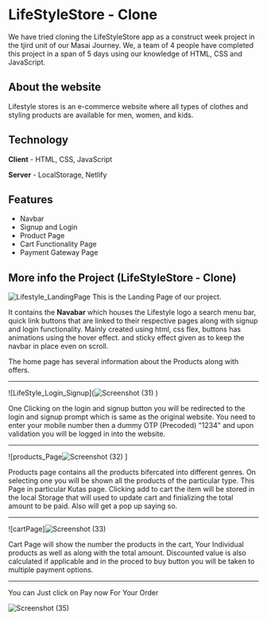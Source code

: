 
# LifeStyleStore - Clone


We have tried cloning the LifeStyleStore app as a construct week project in the tjird unit of our Masai Journey. We, a team of 4 people have completed this project in a span of 5 days using our knowledge of HTML, CSS and JavaScript.


## About the website

Lifestyle stores is an e-commerce website where all types of clothes and styling products are available for men, women, and kids.

## Technology
**Client** - HTML, CSS, JavaScript

**Server** - LocalStorage, Netlify


## Features
- Navbar
- Signup and Login
- Product Page
- Cart Functionality Page
- Payment Gateway Page

## More info the Project (LifeStyleStore - Clone)

![Lifestyle_LandingPage](https://tahir-manzoor-110.github.io/images/lifestylestores.png)
This is the Landing Page of our project. 


It contains the **Navabar** which houses the Lifestyle logo a search menu bar, quick link buttons that are linked to their respective pages along with signup and login functionality. Mainly created using html, css flex, buttons has animations using the hover effect. and sticky effect given as to keep the navbar in place even on scroll.

The home page has several information about the Products along with offers.

***********************************************************************************************************************************************************************

![LifeStyle_Login_Signup](![Screenshot (31)](https://user-images.githubusercontent.com/105916310/206892069-59f48ec4-95d3-4f39-bfbb-76e61b86afce.png)
)

One Clicking on the login and signup button you will be redirected to the login and signup prompt which is same as the original website. You need to enter your mobile number then a dummy OTP (Precoded) "1234" and upon validation you will be logged in into the website.

***********************************************************************************************************************************************************************

![products_Page![Screenshot (32)](https://user-images.githubusercontent.com/105916310/206892167-c88d10c9-9a46-45cb-b766-f0007a1d2c2d.png)
]

Products page contains all the products bifercated into different genres. On selecting one you will be shown all the products of the particular type. This Page in particular Kutas page. Clicking add to cart the item will be stored in the local Storage that will used to update cart and finializing the total amount to be paid. Also will get a pop up saying so.

***********************************************************************************************************************************************************************

![cartPage]![Screenshot (33)](https://user-images.githubusercontent.com/105916310/206892258-f9221ab1-19b4-421c-acc0-85e682acc147.png)

Cart Page will show the number the products in the cart, Your Individual products as well as along with the total amount. Discounted value is also calculated if applicable and in the proced to buy button you will be taken to multiple payment options.

***********************************************************************************************************************************************************************

You can Just click on Pay now For Your Order


![Screenshot (35)](https://user-images.githubusercontent.com/105916310/206892374-f53911b7-b334-4f2f-97c8-1bda6b7fc455.png)




































